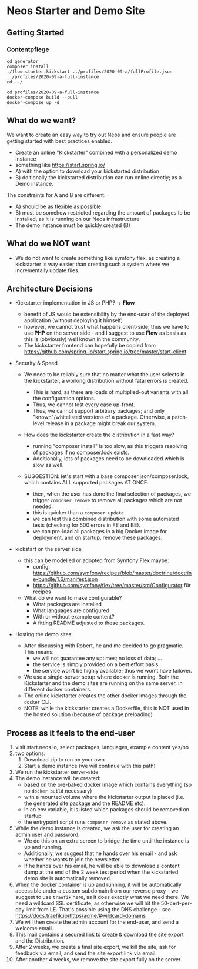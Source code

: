 # Neos Starter and Demo Site

## Getting Started

### Contentpflege

```
cd generator
composer install
./flow starter:kickstart ../profiles/2020-09-a/fullProfile.json ../profiles/2020-09-a-full-instance
cd ../

cd profiles/2020-09-a-full-instance
docker-compose build --pull
docker-compose up -d
```


## What do we want?

We want to create an easy way to try out Neos and ensure people are getting started with best practices enabled.

- Create an online "Kickstarter" combined with a personalized demo instance
- something like https://start.spring.io/
- A) with the option to download your kickstarted distribution
- B) dditionally the kickstarted distribution can run online directly; as a Demo instance.

The constraints for A and B are different:

- A) should be as flexible as possible
- B) must be somehow restricted regarding the amount of packages to be installed, as it is running on our Neos infrastructure
- The demo instance must be quickly created (B)

## What do we NOT want

- We do not want to create something like symfony flex, as creating a kickstarter is way easier than creating such a system where we incrementally update files.


## Architecture Decisions

- Kickstarter implementation in JS or PHP? -> **Flow**
    - benefit of JS would be extensibility by the end-user of the deployed application (without deploying it himself)
    - however, we cannot trust what happens client-side; thus we have to use **PHP** on the server side - and I suggest to use **Flow** as basis as this is (obviously) well known in the community.
    - The kickstarter frontend can hopefully be copied from https://github.com/spring-io/start.spring.io/tree/master/start-client

- Security & Speed
    - We need to be reliably sure that no matter what the user selects in the kickstarter, a working distribution without fatal errors is created.
        - This is hard, as there are loads of multiplied-out variants with all the configuration options.
        - Thus, we cannot test every case up-front.
        - Thus, we cannot support arbitrary packages; and only "known"/whitelisted versions of a package. Otherwise, a patch-level release in a package might break our system.
        
    - How does the kickstarter create the distribution in a fast way?
        - running "composer install" is too slow, as this triggers resolving of packages if no composer.lock exists.
        - Additionally, lots of packages need to be downloaded which is slow as well.

    - SUGGESTION: let's start with a base composer.json/composer.lock, which contains ALL supported packages AT ONCE.
        - then, when the user has done the final selection of packages, we trigger `composer remove` to remove all packages which are not needed.
        - this is quicker than a `composer update`
        - we can test this combined distribution with some automated tests (checking for 500 errors in FE and BE).
        - we can pre-load all packages in a big Docker image for deployment, and on startup, remove these packages.

- kickstart on the server side
    - this can be modelled or adopted from Symfony Flex maybe:
        - config: https://github.com/symfony/recipes/blob/master/doctrine/doctrine-bundle/1.6/manifest.json
        - https://github.com/symfony/flex/tree/master/src/Configurator für recipes
    - What do we want to make configurable?
        - What packages are installed
        - What languages are configured
        - With or without example content?
        - A fitting README adjusted to these packages.
    


- Hosting the demo sites
    - After discussing with Robert, he and me decided to go pragmatic. This means:
        - we will not guarantee any uptimes; no loss of data; ...
        - the service is simply provided on a best effort basis.
        - the service won't be highly available; thus we won't have failover.
    - We use a single-server setup where docker is running. Both the Kickstarter and the demo sites are running on the same server, in different docker containers.
    - The online kickstarter creates the other docker images through the `docker` CLI.
    - NOTE: while the kickstarter creates a Dockerfile, this is NOT used in the hosted solution (because of package preloading)

## Process as it feels to the end-user

1. visit start.neos.io, select packages, languages, example content yes/no
2. two options:
    1. Download zip to run on your own
    2. Start a demo instance (we will continue with this path)
4. We run the kickstarter server-side
5. The demo instance will be created:
    - based on the pre-baked docker image which contains everything (so no `docker build` necessary)
    - with a mounted volume where the kickstarter output is placed (i.e. the generated site package and the README etc).
    - in an env variable, it is listed which packages should be removed on startup
    - the entrypoint script runs `composer remove` as stated above.
6. While the demo instance is created, we ask the user for creating an admin user and password.
    - We do this on an extra screen to bridge the time until the instance is up and running.
    - Additionally, we suggest that he hands over his email - and ask whether he wants to join the newsletter.
    - If he hands over his email, he will be able to download a content dump at the end of the 2 week test period when the kickstarted demo site is automatically removed.
7. When the docker container is up and running, it will be automatically accessible under a custom subdomain from our reverse proxy - we suggest to use `traefik` here, as it does exactly what we need there. We need a wildcard SSL certificate, as otherwise we will hit the 50-cert-per-day limit from LE. That's possible using the DNS challenge - see https://docs.traefik.io/https/acme/#wildcard-domains
8. We will then create the admin account for the end-user, and send a welcome email.
9. This mail contains a secured link to create & download the site export and the Distribution.
10. After 2 weeks, we create a final site export, we kill the site, ask for feedback via email, and send the site export link via email.
11. After another 4 weeks, we remove the site export fully on the server.

